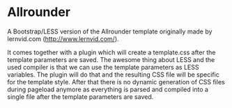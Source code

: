 Allrounder
==========

A Bootstrap/LESS version of the Allrounder template originally made by lernvid.com (http://www.lernvid.com/).

It comes together with a plugin which will create a template.css after the template parameters are saved. The awesome thing about LESS and the used compiler is that we can use the template parameters as LESS variables. The plugin will do that and the resulting CSS file will be specific for the template style. After that there is no dynamic generation of CSS files during pageload anymore as everything is parsed and compiled into a single file after the template parameters are saved.
